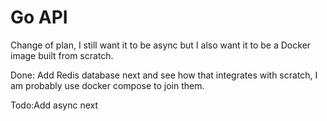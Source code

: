 # Go API

Change of plan, I still want it to be async but I also want it to be a Docker image built from scratch.

Done: Add Redis database next and see how that integrates with scratch, I am probably use docker compose to join them.

Todo:Add async next
